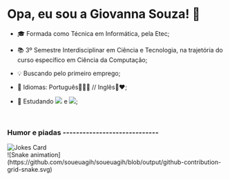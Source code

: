 # Opa, eu sou a Giovanna Souza! 💖

- 🎓 Formada como Técnica em Informática, pela Etec;
- 📚 3º Semestre Interdisciplinar em Ciência e Tecnologia, na trajetória do curso específico em Ciência da Computação;
- 💡 Buscando pelo primeiro emprego;
- 💬 Idiomas: Português💚💛💙 // Inglês💙❤️;

- 🌱 Estudando <img src= "https://img.shields.io/badge/C-00599C?style=for-the-badge&logo=c&logoColor=white"> e <img src= "https://img.shields.io/badge/Python-14354C?style=for-the-badge&logo=python&logoColor=white"/>;

<br>

### Humor e piadas -----------------------------
<!-- HTML -->
<img src="https://readme-jokes.vercel.app/api" alt="Jokes Card" />

<br>

<div>
  ![Snake animation](https://github.com/soueuagih/soueuagih/blob/output/github-contribution-grid-snake.svg)
</div>

